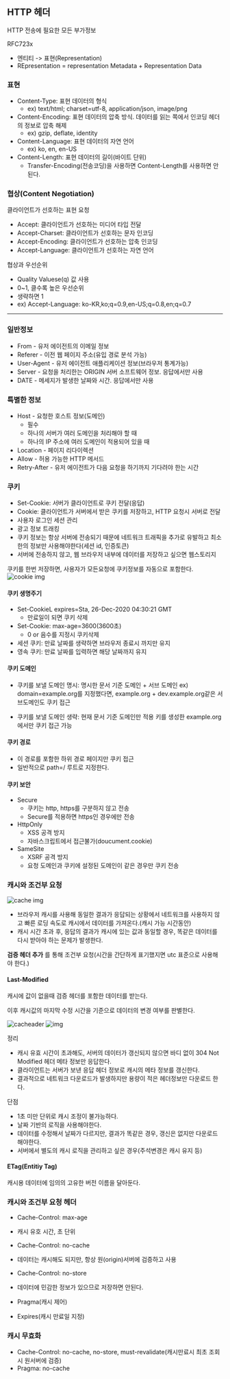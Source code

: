 ## HTTP 헤더
HTTP 전송에 필요한 모든 부가정보

RFC723x
* 엔티티 -> 표현(Representation)
* REpresentation = representation Metadata + Representation Data


### 표현
* Content-Type: 표현 데이터의 형식
  * ex) text/html; charset=utf-8, application/json, image/png
* Content-Encoding: 표현 데이터의 압축 방식. 데이터를 읽는 쪽에서 인코딩 헤더의 정보로 압축 해제
  * ex) gzip, deflate, identity
* Content-Language: 표현 데이터의 자연 언어
  * ex) ko, en, en-US
* Content-Length: 표현 데이터의 길이(바이트 단위)
  * Transfer-Encoding(전송코딩)을 사용하면 Content-Length를 사용하면 안된다.


### 협상(Content Negotiation)
클라이언트가 선호하는 표현 요청

 * Accept: 클라이언트가 선호하는 미디어 타입 전달
 * Accept-Charset: 클라이언트가 선호하는 문자 인코딩
 * Accept-Encoding: 클라이언트가 선호하는 압축 인코딩
 * Accept-Language: 클라이언트가 선호하는 자연 언어

협상과 우선순위
* Quality Valuese(q) 값 사용
* 0~1, 클수록 높은 우선순위
* 생략하면 1
* ex) Accept-Language: ko-KR,ko;q=0.9,en-US;q=0.8,en;q=0.7
___

### 일반정보
* From - 유저 에이전트의 이메일 정보
* Referer - 이전 웹 페이지 주소(유입 경로 분석 가능)
* User-Agent - 유저 에이전트 애플리케이션 정보(브라우저 통계가능)
* Server - 요청을 처리한는 ORIGIN 서버 소프트웨어 정보. 응답에서만 사용
* DATE - 메세지가 발생한 날짜와 시간. 응답에서만 사용

### 특별한 정보
* Host - 요청한 호스트 정보(도메인)
  * 필수
  * 하나의 서버가 여러 도메인을 처리해야 할 때
  * 하나의 IP 주소에 여러 도메인이 적용되어 있을 때
* Location - 페이지 리다이렉션
* Allow - 허용 가능한 HTTP 메서드
* Retry-After - 유저 에이전트가 다음 요청을 하기까지 기다려야 한는 시간

### 쿠키
* Set-Cookie: 서버가 클라이언트로 쿠키 전달(응답)
* Cookie: 클라이언트가 서버에서 받은 쿠키를 저장하고, HTTP 요청시 서버로 전달
* 사용자 로그인 세션 관리
* 광고 정보 트래킹
* 쿠키 정보는 항상 서버에 전송되기 때문에 네트워크 트래픽을 추가로 유발하고 최소한의 정보만 사용해야한다(세션 id, 인증토큰)
* 서버에 전송하지 않고, 웹 브라우저 내부에 데이터를 저장하고 싶으면 웹스토리지

쿠키를 한번 저장하면, 사용자가 모든요청에 쿠키정보를 자동으로 포함한다.
![cookie img](https://velog.velcdn.com/images%2Fgil0127%2Fpost%2Fc1f08dd5-1baa-470b-a54a-ab0888ca38f6%2F222222.PNG)

#### 쿠키 생명주기
* Set-CookieL expires=Sta, 26-Dec-2020 04:30:21 GMT
  * 만료일이 되면 쿠키 삭제
* Set-Cookie: max-age=3600(3600초)
  * 0 or 음수를 지정시 쿠키삭제
* 세션 쿠키: 만료 날짜를 생략하면 브라우저 종료시 까지만 유지
* 영속 쿠키: 만료 날짜를 입력하면 해당 날짜까지 유지  

#### 쿠키 도메인
* 쿠키를 보낼 도메인 명시: 명시한 문서 기준 도메인 + 서브 도메인 
ex) domain=example.org를 지정했다면, example.org + dev.example.org같은 서브도메인도 쿠키 접근

* 쿠키를 보낼 도메인 생략: 현재 문서 기준 도메인만 적용
키를 생성한 example.org 에서만 쿠키 접근 가능

#### 쿠키 경로
* 이 경로를 포함한 하위 경로 페이지만 쿠키 접근
* 일반적으로 path=/ 루트로 지정한다.


#### 쿠키 보안

* Secure
  * 쿠키는 http, https를 구분하지 않고 전송
  * Secure를 적용하면 https인 경우에만 전송
* HttpOnly
  * XSS 공격 방지
  * 자바스크립트에서 접근불가(doucument.cookie)
* SameSite
  * XSRF 공격 방지
  * 요청 도메인과 쿠키에 설정된 도메인이 같은 경우만 쿠키 전송

### 캐시와 조건부 요청


![cache img](https://velog.velcdn.com/images%2Fleemember%2Fpost%2F2e619ff2-e755-4205-a4ef-7ad44134e276%2F%EC%A0%9C%EB%AA%A9%20%EC%97%86%EC%9D%8C-1.jpg)

* 브라우저 캐시를 사용해 동일한 결과가 응답되는 상황에서 네트워크를 사용하지 않고 빠른 로딩 속도로 캐시에서 데이터를 가져온다.(캐시 가능 시간동안)
* 캐시 시간 초과 후, 응답의 결과가 캐시에 있는 값과 동일할 경우, 똑같은 데이터를 다시 받아야 하는 문제가 발생한다.

**검증 헤더 추가** 를 통해 조건부 요청(시간을 간단하게 표기했지면 utc 표준으로 사용해야 한다.)

#### Last-Modified

캐시에 값이 없을때 검증 헤더를 포함한 데이터를 받는다.

이후 캐시값의 마지막 수정 시간을 기준으로 데이터의 변경 여부를 판별한다.

![cacheader](https://velog.velcdn.com/images%2Fleemember%2Fpost%2F6c1a3864-0fa7-4672-aaf3-53c9287e0fa4%2Fimage.png)
![img](https://velog.velcdn.com/images%2Fleemember%2Fpost%2Fcd037efc-1e81-4b5e-9799-8d27189ead2e%2Fimage.png)

정리
* 캐시 유효 시간이 초과해도, 서버의 데이터가 갱신되지 않으면 바디 없이 304 Not Modified 헤더 메타 정보만 응답한다.
* 클라이언트는 서버가 보낸 응답 헤더 정보로 캐시의 메타 정보를 갱신한다.
* 결과적으로 네트워크 다운로드가 발생하지만 용량이 적은 헤더정보만 다운로드 한다.

단점
* 1초 미만 단위로 캐시 조정이 불가능하다.
* 날짜 기반의 로직을 사용해야한다.
* 데이터를 수정해서 날짜가 다르지만, 결과가 똑같은 경우, 갱신은 없지만 다운로드 해야한다.
* 서버에서 별도의 캐시 로직을 관리하고 싶은 경우(주석변경은 캐시 유지 등)

#### ETag(Entitiy Tag)
캐시용 데이터에 임의의 고유한 버전 이름을 달아둔다.


### 캐시와 조건부 요청 헤더
* Cache-Control: max-age
 * 캐시 유호 시간, 초 단위
* Cache-Control: no-cache
 * 데이터는 캐시해도 되지만, 항상 원(origin)서버에 검증하고 사용
* Cache-Control: no-store
 * 데이터에 민감한 정보가 있으므로 저장하면 안된다.

* Pragma(캐시 제어)
* Expires(캐시 만료일 지정)


### 캐시 무효화
* Cache-Control: no-cache, no-store, must-revalidate(캐시만료시 최초 조회시 원서버에 검증)
* Pragma: no-cache

